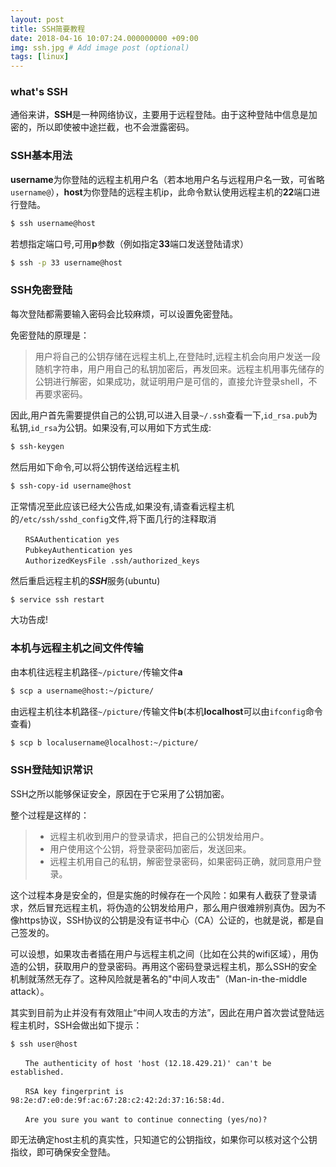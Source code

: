 ```yaml
---
layout: post
title: SSH简要教程
date: 2018-04-16 10:07:24.000000000 +09:00
img: ssh.jpg # Add image post (optional)
tags: [linux]
---
```



### what's SSH
通俗来讲，**SSH**是一种网络协议，主要用于远程登陆。由于这种登陆中信息是加密的，所以即使被中途拦截，也不会泄露密码。


### SSH基本用法
**username**为你登陆的远程主机用户名（若本地用户名与远程用户名一致，可省略`username@`），**host**为你登陆的远程主机ip，此命令默认使用远程主机的**22**端口进行登陆。
```bash
$ ssh username@host
```

若想指定端口号,可用**p**参数（例如指定**33**端口发送登陆请求）
```bash
$ ssh -p 33 username@host
```


### SSH免密登陆
每次登陆都需要输入密码会比较麻烦，可以设置免密登陆。

免密登陆的原理是：
>用户将自己的公钥存储在远程主机上,在登陆时,远程主机会向用户发送一段随机字符串，用户用自己的私钥加密后，再发回来。远程主机用事先储存的公钥进行解密，如果成功，就证明用户是可信的，直接允许登录shell，不再要求密码。

因此,用户首先需要提供自己的公钥,可以进入目录`~/.ssh`查看一下,`id_rsa.pub`为私钥,`id_rsa`为公钥。如果没有,可以用如下方式生成:
```bash
$ ssh-keygen
```

然后用如下命令,可以将公钥传送给远程主机
```bash
$ ssh-copy-id username@host
```

正常情况至此应该已经大公告成,如果没有,请查看远程主机的`/etc/ssh/sshd_config`文件,将下面几行的注释取消
```
　　RSAAuthentication yes
　　PubkeyAuthentication yes
　　AuthorizedKeysFile .ssh/authorized_keys
```

然后重启远程主机的***SSH***服务(ubuntu)
```bash
$ service ssh restart
```

大功告成!


### 本机与远程主机之间文件传输
由本机往远程主机路径`~/picture/`传输文件**a**
```bash
$ scp a username@host:~/picture/
```

由远程主机往本机路径`~/picture/`传输文件**b**(本机**localhost**可以由`ifconfig`命令查看)
```bash
$ scp b localusername@localhost:~/picture/
```



### SSH登陆知识常识
SSH之所以能够保证安全，原因在于它采用了公钥加密。

整个过程是这样的：
>- 远程主机收到用户的登录请求，把自己的公钥发给用户。
>- 用户使用这个公钥，将登录密码加密后，发送回来。
>- 远程主机用自己的私钥，解密登录密码，如果密码正确，就同意用户登录。

这个过程本身是安全的，但是实施的时候存在一个风险：如果有人截获了登录请求，然后冒充远程主机，将伪造的公钥发给用户，那么用户很难辨别真伪。因为不像https协议，SSH协议的公钥是没有证书中心（CA）公证的，也就是说，都是自己签发的。

可以设想，如果攻击者插在用户与远程主机之间（比如在公共的wifi区域），用伪造的公钥，获取用户的登录密码。再用这个密码登录远程主机，那么SSH的安全机制就荡然无存了。这种风险就是著名的"中间人攻击"（Man-in-the-middle attack）。

其实到目前为止并没有有效阻止“中间人攻击的方法”，因此在用户首次尝试登陆远程主机时，SSH会做出如下提示：
```
$ ssh user@host

　　The authenticity of host 'host (12.18.429.21)' can't be established.

　　RSA key fingerprint is 98:2e:d7:e0:de:9f:ac:67:28:c2:42:2d:37:16:58:4d.

　　Are you sure you want to continue connecting (yes/no)?
```
即无法确定host主机的真实性，只知道它的公钥指纹，如果你可以核对这个公钥指纹，即可确保安全登陆。
